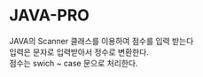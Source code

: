 # JAVA-PRO
JAVA의 Scanner 클래스를 이용하여 점수를 입력 받는다 <BR>
입력은 문자로 입력받아서 정수로 변환한다. <BR>
점수는 swich ~ case 문으로 처리한다. <BR>


